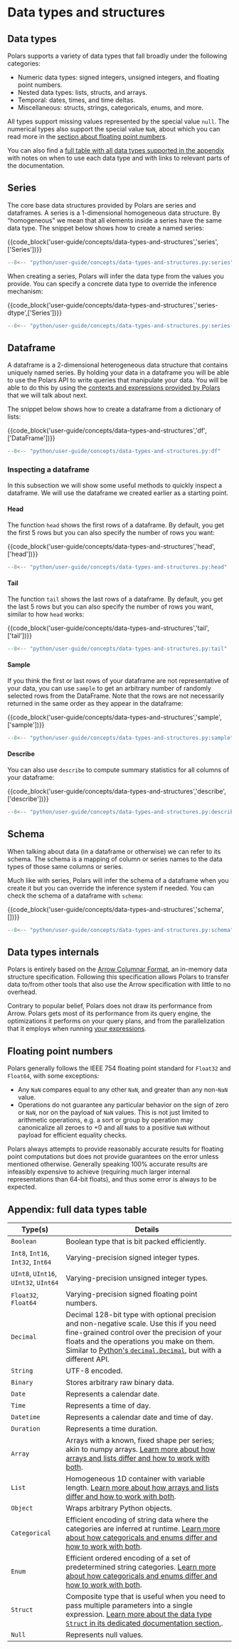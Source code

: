 # Data types and structures

## Data types

Polars supports a variety of data types that fall broadly under the following categories:

- Numeric data types: signed integers, unsigned integers, and floating point numbers.
- Nested data types: lists, structs, and arrays.
- Temporal: dates, times, and time deltas.
- Miscellaneous: structs, strings, categoricals, enums, and more.

All types support missing values represented by the special value `null`.
The numerical types also support the special value `NaN`, about which you can read more in the [section about floating point numbers](#floating-point-numbers).

You can also find a [full table with all data types supported in the appendix](#appendix-full-data-types-table) with notes on when to use each data type and with links to relevant parts of the documentation.

## Series

The core base data structures provided by Polars are series and dataframes.
A series is a 1-dimensional homogeneous data structure.
By “homogeneous” we mean that all elements inside a series have the same data type.
The snippet below shows how to create a named series:

{{code_block('user-guide/concepts/data-types-and-structures','series',['Series'])}}

```python exec="on" result="text" session="user-guide/data-types-and-structures"
--8<-- "python/user-guide/concepts/data-types-and-structures.py:series"
```

When creating a series, Polars will infer the data type from the values you provide.
You can specify a concrete data type to override the inference mechanism:

{{code_block('user-guide/concepts/data-types-and-structures','series-dtype',['Series'])}}

```python exec="on" result="text" session="user-guide/data-types-and-structures"
--8<-- "python/user-guide/concepts/data-types-and-structures.py:series-dtype"
```

## Dataframe

A dataframe is a 2-dimensional heterogeneous data structure that contains uniquely named series.
By holding your data in a dataframe you will be able to use the Polars API to write queries that manipulate your data.
You will be able to do this by using the [contexts and expressions provided by Polars](expressions-and-contexts.md) that we will talk about next.

The snippet below shows how to create a dataframe from a dictionary of lists:

{{code_block('user-guide/concepts/data-types-and-structures','df',['DataFrame'])}}

```python exec="on" result="text" session="user-guide/data-types-and-structures"
--8<-- "python/user-guide/concepts/data-types-and-structures.py:df"
```

### Inspecting a dataframe

In this subsection we will show some useful methods to quickly inspect a dataframe.
We will use the dataframe we created earlier as a starting point.

#### Head

The function `head` shows the first rows of a dataframe.
By default, you get the first 5 rows but you can also specify the number of rows you want:

{{code_block('user-guide/concepts/data-types-and-structures','head',['head'])}}

```python exec="on" result="text" session="user-guide/data-types-and-structures"
--8<-- "python/user-guide/concepts/data-types-and-structures.py:head"
```

#### Tail

The function `tail` shows the last rows of a dataframe.
By default, you get the last 5 rows but you can also specify the number of rows you want, similar to how `head` works:

{{code_block('user-guide/concepts/data-types-and-structures','tail',['tail'])}}

```python exec="on" result="text" session="user-guide/data-types-and-structures"
--8<-- "python/user-guide/concepts/data-types-and-structures.py:tail"
```

#### Sample

If you think the first or last rows of your dataframe are not representative of your data, you can use `sample` to get an arbitrary number of randomly selected rows from the DataFrame.
Note that the rows are not necessarily returned in the same order as they appear in the dataframe:

{{code_block('user-guide/concepts/data-types-and-structures','sample',['sample'])}}

```python exec="on" result="text" session="user-guide/data-types-and-structures"
--8<-- "python/user-guide/concepts/data-types-and-structures.py:sample"
```

#### Describe

You can also use `describe` to compute summary statistics for all columns of your dataframe:

{{code_block('user-guide/concepts/data-types-and-structures','describe',['describe'])}}

```python exec="on" result="text" session="user-guide/data-types-and-structures"
--8<-- "python/user-guide/concepts/data-types-and-structures.py:describe"
```

## Schema

When talking about data (in a dataframe or otherwise) we can refer to its schema.
The schema is a mapping of column or series names to the data types of those same columns or series.

Much like with series, Polars will infer the schema of a dataframe when you create it but you can override the inference system if needed.
You can check the schema of a dataframe with `schema`:

{{code_block('user-guide/concepts/data-types-and-structures','schema',[])}}

```python exec="on" result="text" session="user-guide/data-types-and-structures"
--8<-- "python/user-guide/concepts/data-types-and-structures.py:schema"
```

## Data types internals

Polars is entirely based on the [Arrow Columnar Format](https://arrow.apache.org/docs/format/Columnar.html), an in-memory data structure specification.
Following this specification allows Polars to transfer data to/from other tools that also use the Arrow specification with little to no overhead.

Contrary to popular belief, Polars does not draw its performance from Arrow.
Polars gets most of its performance from its query engine, the optimizations it performs on your query plans, and from the parallelization that it employs when running [your expressions](expressions-and-contexts.md#expressions).

## Floating point numbers

Polars generally follows the IEEE 754 floating point standard for `Float32` and `Float64`, with some exceptions:

- Any `NaN` compares equal to any other `NaN`, and greater than any non-`NaN` value.
- Operations do not guarantee any particular behavior on the sign of zero or `NaN`,
  nor on the payload of `NaN` values. This is not just limited to arithmetic operations,
  e.g. a sort or group by operation may canonicalize all zeroes to +0 and all `NaN`s
  to a positive `NaN` without payload for efficient equality checks.

Polars always attempts to provide reasonably accurate results for floating point computations but does not provide guarantees
on the error unless mentioned otherwise. Generally speaking 100% accurate results are infeasibly expensive to achieve (requiring
much larger internal representations than 64-bit floats), and thus some error is always to be expected.

## Appendix: full data types table

| Type(s)                               | Details                                                                                                                                                                                                                                                                                                  |
| ------------------------------------- | -------------------------------------------------------------------------------------------------------------------------------------------------------------------------------------------------------------------------------------------------------------------------------------------------------- |
| `Boolean`                             | Boolean type that is bit packed efficiently.                                                                                                                                                                                                                                                             |
| `Int8`, `Int16`, `Int32`, `Int64`     | Varying-precision signed integer types.                                                                                                                                                                                                                                                                  |
| `UInt8`, `UInt16`, `UInt32`, `UInt64` | Varying-precision unsigned integer types.                                                                                                                                                                                                                                                                |
| `Float32`, `Float64`                  | Varying-precision signed floating point numbers.                                                                                                                                                                                                                                                         |
| `Decimal`                             | Decimal 128-bit type with optional precision and non-negative scale. Use this if you need fine-grained control over the precision of your floats and the operations you make on them. Similar to [Python's `decimal.Decimal`](https://docs.python.org/3/library/decimal.html), but with a different API. |
| `String`                              | UTF-8 encoded.                                                                                                                                                                                                                                                                                           |
| `Binary`                              | Stores arbitrary raw binary data.                                                                                                                                                                                                                                                                        |
| `Date`                                | Represents a calendar date.                                                                                                                                                                                                                                                                              |
| `Time`                                | Represents a time of day.                                                                                                                                                                                                                                                                                |
| `Datetime`                            | Represents a calendar date and time of day.                                                                                                                                                                                                                                                              |
| `Duration`                            | Represents a time duration.                                                                                                                                                                                                                                                                              |
| `Array`                               | Arrays with a known, fixed shape per series; akin to numpy arrays. [Learn more about how arrays and lists differ and how to work with both](../expressions/lists.md).                                                                                                                                    |
| `List`                                | Homogeneous 1D container with variable length. [Learn more about how arrays and lists differ and how to work with both](../expressions/lists.md).                                                                                                                                                        |
| `Object`                              | Wraps arbitrary Python objects.                                                                                                                                                                                                                                                                          |
| `Categorical`                         | Efficient encoding of string data where the categories are inferred at runtime. [Learn more about how categoricals and enums differ and how to work with both](../expressions/categorical-data-and-enums.md).                                                                                            |
| `Enum`                                | Efficient ordered encoding of a set of predetermined string categories. [Learn more about how categoricals and enums differ and how to work with both](../expressions/categorical-data-and-enums.md).                                                                                                    |
| `Struct`                              | Composite type that is useful when you need to pass multiple parameters into a single expression. [Learn more about the data type `Struct` in its dedicated documentation section.](../expressions/structs.md).                                                                                          |
| `Null`                                | Represents null values.                                                                                                                                                                                                                                                                                  |
